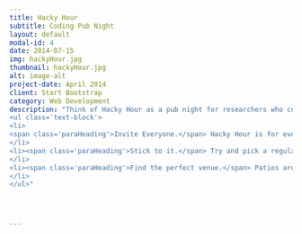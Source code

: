 ```yaml
---
title: Hacky Hour
subtitle: Coding Pub Night
layout: default
modal-id: 4
date: 2014-07-15
img: hackyHour.jpg
thumbnail: hackyHour.jpg
alt: image-alt
project-date: April 2014
client: Start Bootstrap
category: Web Development
description: "Think of Hacky Hour as a pub night for researchers who code - it's a great way to welcome new people to the community, explore wild new ideas and maybe even fix a bug or two. To get your own Hacky Hour started, bear in mind these pro-tips:
<ul class='text-block'>
<li>
<span class='paraHeading'>Invite Everyone.</span> Hacky Hour is for everyone! Any time someone wants to meet to chat about a code project, needs help with a bug, or wants to find out more about what's happening in your community, invite them to Hacky Hour - this way, you'll get a diverse mix of people with lots of overlaping skills and interests. Remember to emphasize that new coders are especially welcome!
</li>
<li><span class='paraHeading'>Stick to it.</span> Try and pick a regular time and venue for your Hacky Hour, so that people can plan for it and find it easily. Hacky Hours traditionally have widely variable attendance, so don't get discouraged if only a couple of people come out at first; stick to it and word will spread.
</li>
<li><span class='paraHeading'>Find the perfect venue.</span> Patios are great venues for hacky hours when the weather is good; the events work best at quieter pubs where it's easy to have a conversation and show off what you're working on.
</li>
</ul>"




---
```


